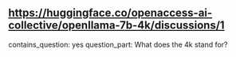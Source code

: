 ## https://huggingface.co/openaccess-ai-collective/openllama-7b-4k/discussions/1

contains_question: yes
question_part: What does the 4k stand for?